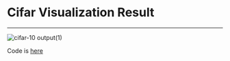 # Cifar Visualization Result
___
![cifar-10 output(1)](https://github.com/user-attachments/assets/c76e3e1a-e316-4597-bee9-7c92bc1e010a)

Code is [here](https://github.com/YeonJoon-Ryu/Cifar10/blob/main/task.py)
